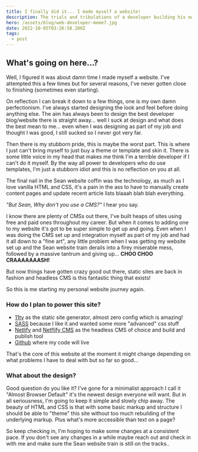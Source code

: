 ```yaml
---
title: I finally did it... I made myself a website!
description: The trials and tribulations of a developer building his own website
hero: /assets/blog/web-developer-meme7.jpg
date: 2022-10-05T03:26:58.280Z
tags:
  - post
---
```

## What's going on here...?

Well, I figured it was about damn time I made myself a website. I've attempted this a few times but for several reasons, I've never gotten close to finishing (sometimes even starting).

On reflection I can break it down to a few things, one is my own damn perfectionism. I've always started designing the look and feel before doing anything else. The aim has always been to design the best developer blog/website there is straight away... well I suck at design and what does the best mean to me... even when I was designing as part of my job and thought I was good, I still sucked so I never got very far.

Then there is my stubborn pride, this is maybe the worst part. This is where I just can't bring myself to just buy a theme or template and skin it. There is some little voice in my head that makes me think I'm a terrible developer if I can't do it myself. By the way all power to developers who do use templates, I'm just a stubborn idiot and this is no reflection on you at all.

The final nail in the Sean website coffin was the technology, as much as I love vanilla HTML and CSS, it's a pain in the ass to have to manually create content pages and update recent article lists blaaah blah blah everything.

*"But Sean, Why don't you use a CMS?"* I hear you say.

I know there are plenty of CMSs out there, I've built heaps of sites using free and paid ones throughout my career. But when it comes to adding one to my website it's got to be super simple to get up and going. Even when I was doing the CMS set up and integration myself as part of my job and had it all down to a "fine art", any little problem when I was getting my website set up and the Sean website train derails into a firey miserable mess, followed by a massive tantrum and giving up... **CHOO CHOO CRAAAAAAASH!**

But now things have gotten crazy good out there, static sites are back in fashion and headless CMS is this fantastic thing that exists!

So this is me starting my personal website journey again.

### How do I plan to power this site?

* [11ty](https://www.11ty.dev/) as the static site generator, almost zero config which is amazing!
* [SASS](https://sass-lang.com/) because I like it and wanted some more "advanced" css stuff
* [Netlify](https://www.netlify.com/) and [Netflify CMS](https://www.netlifycms.org/) as the headless CMS of choice and build and publish tool
* [Github](https://github.com/) where my code will live

That's the core of this website at the moment it might change depending on what problems I have to deal with but so far so good...

### What about the design?

Good question do you like it? I've gone for a minimalist approach I call it "Almost Browser Default" it's the newest design everyone will want. But in all seriousness, I'm going to keep it simple and slowly chip away. The beauty of HTML and CSS is that with some basic markup and structure I should be able to "theme" this site without too much rebuilding of the underlying markup. Plus what's more accessible than text on a page?

So keep checking in, I'm hoping to make some changes at a consistent pace. If you don't see any changes in a while maybe reach out and check in with me and make sure the Sean website train is still on the tracks..
